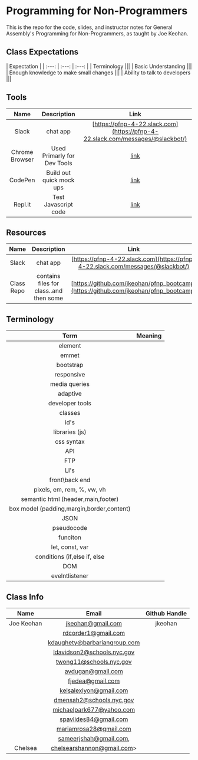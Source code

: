 # Programming for Non-Programmers

This is the repo for the code, slides, and instructor notes for General Assembly's Programming for Non-Programmers, as taught by Joe Keohan.

## Class Expectations
| Expectation | 
| :---: | :---: |  :---: | 
| Terminology |||
| Basic Understanding |||
| Enough knowledge to make small changes |||
| Ability to talk to developers |||

## Tools
| Name | Description | Link | 
| :---: | :---: |  :---: | 
| Slack | chat app | [https://pfnp-4-22.slack.com](https://pfnp-4-22.slack.com/messages/@slackbot/) | 
| Chrome Browser| Used Primarly for Dev Tools| [link](https://www.google.com/chrome/browser/desktop/index.html?brand=CHBD&gclid=CjwKEAjw_uvHBRDUkumF0tLFp3cSJACAIHMYf90Is2IS0ip_K5ebW4Oqgc8xlSevD8oUmiW7TwaZOxoCVRDw_wcB&dclid=CIqy74WcuNMCFUcGDAodTmEC1A)|
| CodePen| Build out quick mock ups| [link](http://codepen.io) |
| Repl.it| Test Javascript code | [link](http://repl.it)|

## Resources
| Name | Description | Link | 
| :---: | :---: |  :---: | 
| Slack | chat app | [https://pfnp-4-22.slack.com](https://pfnp-4-22.slack.com/messages/@slackbot/) | 
| Class Repo | contains files for class..and then some | [https://github.com/jkeohan/pfnp_bootcamp](https://github.com/jkeohan/pfnp_bootcamp) | W3Schools ||


## Terminology
| Term | Meaning | 
| :----: | :---: |  
| element ||
| emmet ||
| bootstrap ||
| responsive ||
| media queries||
| adaptive||
| developer tools ||
| classes||
| id's||
| libraries (js) ||
| css syntax||
| API ||
| FTP ||
| LI's ||
| front\back end||
| pixels, em, rem, %, vw, vh ||
| semantic html (header,main,footer) |
| box model (padding,margin,border,content)||
|JSON ||
| pseudocode||
|funciton ||
| let, const, var||
|conditions (if,else if, else||
| DOM||
| evelntlistener||


## Class Info
| Name | Email | Github Handle | 
| :----: | :---: |  :---: | 
| Joe Keohan| jkeohan@gmail.com| jkeohan | 
|  | rdcorder1@gmail.com| | 
| | kdaughety@barbariangroup.com | | 
|  | ldavidson2@schools.nyc.gov| |
|   | twong11@schools.nyc.gov| |  
|  | avdugan@gmail.com| | 
|  | fjedea@gmail.com| | 
|  | kelsalexlyon@gmail.com| | 
|  | dmensah2@schools.nyc.gov| | 
|  | michaelpark677@yahoo.com| | 
|  | spavlides84@gmail.com| | 
|  | mariamrosa28@gmail.com| | 
|  | sameerjshah@gmail.com,| | 
| Chelsea | chelsearshannon@gmail.com> | | 

